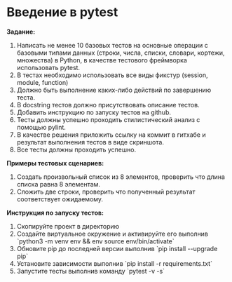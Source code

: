 # Введение в pytest

**Задание:**
<ol>
<li>Написать не менее 10 базовых тестов на основные операции с базовыми типами данных (строки, числа, списки, словари, кортежи, множества) в Python, в качестве тестового фреймворка использовать pytest.</li>
<li>В тестах необходимо использовать все виды фикстур (session, module, function)</li>
<li>Должно быть выполнение каких-либо действий по завершению теста. </li>
<li>В docstring тестов должно присутствовать описание тестов.</li>
<li>Добавить инструкцию по запуску тестов на github.</li>
<li>Тесты должны успешно проходить стилистический анализ с помощью pylint.</li>
<li>В качестве решения приложить ссылку на коммит в гитхабе и результат выполнения тестов в виде скриншота.</li>
<li>Все тесты должны проходить успешно.</li>
</ol>

**Примеры тестовых сценариев:**
<ol>
<li>Создать произвольный список из 8 элементов, проверить что длина списка равна 8 элементам.</li>
<li>Сложить две строки, проверить что полученный результат соответствует ожидаемому.</li>
</ol>

**Инструкция по запуску тестов:**
<ol>
<li>Скопируйте проект в директорию
<li>Создайте виртуальное окружение и активируйте его выполнив `python3 -m venv env && env source env/bin/activate`</li>
<li>Обновите pip до последней версии выполнив `pip install --upgrade pip`</li>
<li>Установите зависимости выполнив `pip install -r requirements.txt`</li>
<li>Запустите тесты выполнив команду `pytest -v -s`</li>
</ol>
